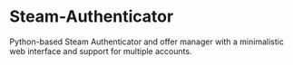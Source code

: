 # Steam-Authenticator
Python-based Steam Authenticator and offer manager with a minimalistic web interface and support for multiple accounts.
